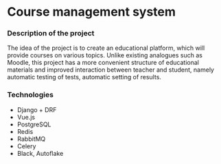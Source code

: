 # Course management system
### Description of the project
The idea of ​​the project is to create an educational platform,
which will provide courses on various topics.
Unlike existing analogues such as Moodle,
this project has a more convenient structure of educational materials
and improved interaction between teacher and student, namely automatic testing of tests, automatic setting of results.

### Technologies
- Django + DRF
- Vue.js
- PostgreSQL
- Redis
- RabbitMQ
- Celery
- Black, Autoflake